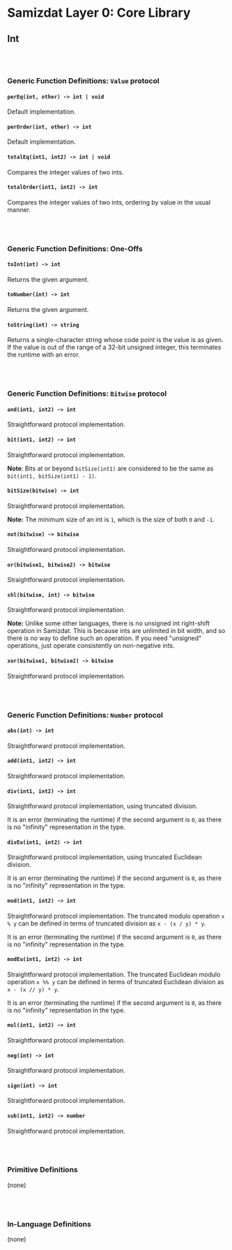 Samizdat Layer 0: Core Library
==============================

Int
---

<br><br>
### Generic Function Definitions: `Value` protocol

#### `perEq(int, other) -> int | void`

Default implementation.

#### `perOrder(int, other) -> int`

Default implementation.

#### `totalEq(int1, int2) -> int | void`

Compares the integer values of two ints.

#### `totalOrder(int1, int2) -> int`

Compares the integer values of two ints, ordering by value in the usual
manner.


<br><br>
### Generic Function Definitions: One-Offs

#### `toInt(int) -> int`

Returns the given argument.

#### `toNumber(int) -> int`

Returns the given argument.

#### `toString(int) -> string`

Returns a single-character string whose code point is the
value is as given. If the value is out of the range of a 32-bit
unsigned integer, this terminates the runtime with an error.


<br><br>
### Generic Function Definitions: `Bitwise` protocol

#### `and(int1, int2) -> int`

Straightforward protocol implementation.

#### `bit(int1, int2) -> int`

Straightforward protocol implementation.

**Note**: Bits at or beyond `bitSize(int1)` are considered to be the
same as `bit(int1, bitSize(int1) - 1)`.

#### `bitSize(bitwise) -> int`

Straightforward protocol implementation.

**Note:** The minimum size of an int is `1`, which is the size of
both `0` and `-1`.

#### `not(bitwise) -> bitwise`

Straightforward protocol implementation.

#### `or(bitwise1, bitwise2) -> bitwise`

Straightforward protocol implementation.

#### `shl(bitwise, int) -> bitwise`

Straightforward protocol implementation.

**Note:** Unlike some other languages, there is no unsigned int right-shift
operation in Samizdat. This is because ints are unlimited
in bit width, and so there is no way to define such an operation. If
you need "unsigned" operations, just operate consistently on
non-negative ints.

#### `xor(bitwise1, bitwise2) -> bitwise`

Straightforward protocol implementation.


<br><br>
### Generic Function Definitions: `Number` protocol

#### `abs(int) -> int`

Straightforward protocol implementation.

#### `add(int1, int2) -> int`

Straightforward protocol implementation.

#### `div(int1, int2) -> int`

Straightforward protocol implementation, using truncated division.

It is an error (terminating the runtime) if the second argument
is `0`, as there is no "infinity" representation in the type.

#### `divEu(int1, int2) -> int`

Straightforward protocol implementation, using truncated Euclidean division.

It is an error (terminating the runtime) if the second argument
is `0`, as there is no "infinity" representation in the type.

#### `mod(int1, int2) -> int`

Straightforward protocol implementation. The truncated modulo operation
`x % y` can be defined in terms of truncated division as `x - (x / y) * y`.

It is an error (terminating the runtime) if the second argument
is `0`, as there is no "infinity" representation in the type.

#### `modEu(int1, int2) -> int`

Straightforward protocol implementation. The truncated Euclidean modulo
operation `x %% y` can be defined in terms of truncated Euclidean division
as `x - (x // y) * y`.

It is an error (terminating the runtime) if the second argument
is `0`, as there is no "infinity" representation in the type.

#### `mul(int1, int2) -> int`

Straightforward protocol implementation.

#### `neg(int) -> int`

Straightforward protocol implementation.

#### `sign(int) -> int`

Straightforward protocol implementation.

#### `sub(int1, int2) -> number`

Straightforward protocol implementation.


<br><br>
### Primitive Definitions

(none)


<br><br>
### In-Language Definitions

(none)
